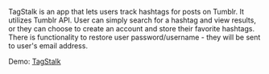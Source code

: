 TagStalk is an app that lets users track hashtags for posts on Tumblr.
It utilizes Tumblr API.
User can simply search for a hashtag and view results, or they can choose to create an account and store their favorite hashtags. 
There is functionality to restore user password/username - they will be sent to user's email address. 

Demo: <a href="http://ogeinitz.com/tagstalk">TagStalk</a>
